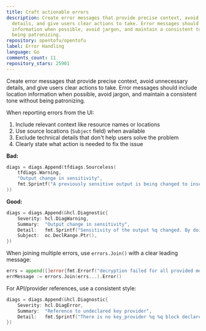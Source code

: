 ```yaml
---
title: Craft actionable errors
description: Create error messages that provide precise context, avoid unnecessary
  details, and give users clear actions to take. Error messages should include location
  information when possible, avoid jargon, and maintain a consistent tone without
  being patronizing.
repository: opentofu/opentofu
label: Error Handling
language: Go
comments_count: 11
repository_stars: 25901
---
```


Create error messages that provide precise context, avoid unnecessary details, and give users clear actions to take. Error messages should include location information when possible, avoid jargon, and maintain a consistent tone without being patronizing.

When reporting errors from the UI:
1. Include relevant context like resource names or locations
2. Use source locations (`Subject` field) when available
3. Exclude technical details that don't help users solve the problem
4. Clearly state what action is needed to fix the issue

**Bad:**
```go
diags = diags.Append(tfdiags.Sourceless(
    tfdiags.Warning,
    "Output change in sensitivity",
    fmt.Sprintf("A previously sensitive output is being changed to insensitive: %q.", outputName),
))
```

**Good:**
```go
diags = diags.Append(&hcl.Diagnostic{
    Severity: hcl.DiagWarning,
    Summary:  "Output change in sensitivity",
    Detail:   fmt.Sprintf("Sensitivity of the output %q changed. By doing so, the value will not be obfuscated anymore.", oc.Name),
    Subject:  oc.DeclRange.Ptr(),
})
```

When joining multiple errors, use `errors.Join()` with a clear leading message:
```go
errs = append([]error{fmt.Errorf("decryption failed for all provided methods")}, errs...)
errMessage := errors.Join(errs...).Error()
```

For API/provider references, use a consistent style:
```go
diags = diags.Append(&hcl.Diagnostic{
    Severity: hcl.DiagError,
    Summary:  "Reference to undeclared key provider",
    Detail:   fmt.Sprintf("There is no key_provider %q %q block declared in the encryption block.", depType, depName),
})
```